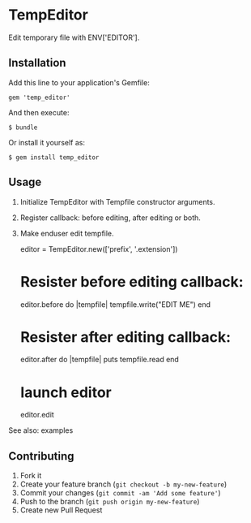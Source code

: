 # TempEditor

Edit temporary file with ENV['EDITOR'].

## Installation

Add this line to your application's Gemfile:

    gem 'temp_editor'

And then execute:

    $ bundle

Or install it yourself as:

    $ gem install temp_editor

## Usage

1. Initialize TempEditor with Tempfile constructor arguments.
2. Register callback: before editing, after editing or both.
3. Make enduser edit tempfile.

    editor = TempEditor.new(['prefix', '.extension'])

    # Resister before editing callback:
    editor.before do |tempfile|
      tempfile.write("EDIT ME")
    end

    # Resister after editing callback:
    editor.after do |tempfile|
      puts tempfile.read
    end

    # launch editor
    editor.edit

See also: examples

## Contributing

1. Fork it
2. Create your feature branch (`git checkout -b my-new-feature`)
3. Commit your changes (`git commit -am 'Add some feature'`)
4. Push to the branch (`git push origin my-new-feature`)
5. Create new Pull Request
